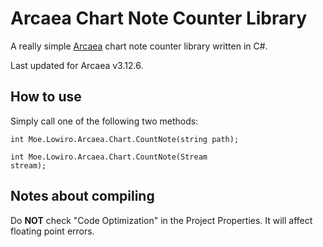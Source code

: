 # Arcaea Chart Note Counter Library

A really simple [Arcaea](https://arcaea.lowiro.com/) chart note counter library written in C#.

Last updated for Arcaea v3.12.6.

## How to use

Simply call one of the following two methods:

<code>int Moe.Lowiro.Arcaea.Chart.CountNote(string path);</code>

<code>int Moe.Lowiro.Arcaea.Chart.CountNote(Stream stream);</code>

## Notes about compiling

Do **NOT** check "Code Optimization" in the Project Properties. It will affect floating point errors.